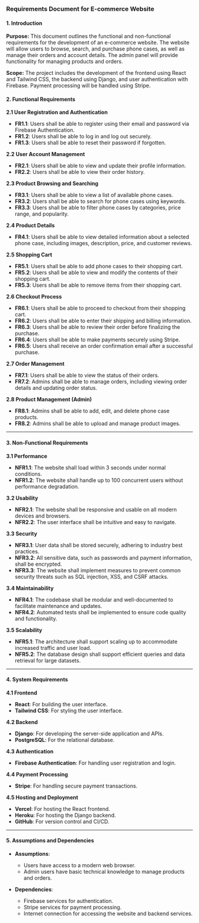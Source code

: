 ### Requirements Document for E-commerce Website

#### **1. Introduction**

**Purpose:**
This document outlines the functional and non-functional requirements for the development of an e-commerce website. The website will allow users to browse, search, and purchase phone cases, as well as manage their orders and account details. The admin panel will provide functionality for managing products and orders.

**Scope:**
The project includes the development of the frontend using React and Tailwind CSS, the backend using Django, and user authentication with Firebase. Payment processing will be handled using Stripe.

#### **2. Functional Requirements**

**2.1 User Registration and Authentication**

- **FR1.1**: Users shall be able to register using their email and password via Firebase Authentication.
- **FR1.2**: Users shall be able to log in and log out securely.
- **FR1.3**: Users shall be able to reset their password if forgotten.

**2.2 User Account Management**

- **FR2.1**: Users shall be able to view and update their profile information.
- **FR2.2**: Users shall be able to view their order history.

**2.3 Product Browsing and Searching**

- **FR3.1**: Users shall be able to view a list of available phone cases.
- **FR3.2**: Users shall be able to search for phone cases using keywords.
- **FR3.3**: Users shall be able to filter phone cases by categories, price range, and popularity.

**2.4 Product Details**

- **FR4.1**: Users shall be able to view detailed information about a selected phone case, including images, description, price, and customer reviews.

**2.5 Shopping Cart**

- **FR5.1**: Users shall be able to add phone cases to their shopping cart.
- **FR5.2**: Users shall be able to view and modify the contents of their shopping cart.
- **FR5.3**: Users shall be able to remove items from their shopping cart.

**2.6 Checkout Process**

- **FR6.1**: Users shall be able to proceed to checkout from their shopping cart.
- **FR6.2**: Users shall be able to enter their shipping and billing information.
- **FR6.3**: Users shall be able to review their order before finalizing the purchase.
- **FR6.4**: Users shall be able to make payments securely using Stripe.
- **FR6.5**: Users shall receive an order confirmation email after a successful purchase.

**2.7 Order Management**

- **FR7.1**: Users shall be able to view the status of their orders.
- **FR7.2**: Admins shall be able to manage orders, including viewing order details and updating order status.

**2.8 Product Management (Admin)**

- **FR8.1**: Admins shall be able to add, edit, and delete phone case products.
- **FR8.2**: Admins shall be able to upload and manage product images.

---

#### **3. Non-Functional Requirements**

**3.1 Performance**

- **NFR1.1**: The website shall load within 3 seconds under normal conditions.
- **NFR1.2**: The website shall handle up to 100 concurrent users without performance degradation.

**3.2 Usability**

- **NFR2.1**: The website shall be responsive and usable on all modern devices and browsers.
- **NFR2.2**: The user interface shall be intuitive and easy to navigate.

**3.3 Security**

- **NFR3.1**: User data shall be stored securely, adhering to industry best practices.
- **NFR3.2**: All sensitive data, such as passwords and payment information, shall be encrypted.
- **NFR3.3**: The website shall implement measures to prevent common security threats such as SQL injection, XSS, and CSRF attacks.

**3.4 Maintainability**

- **NFR4.1**: The codebase shall be modular and well-documented to facilitate maintenance and updates.
- **NFR4.2**: Automated tests shall be implemented to ensure code quality and functionality.

**3.5 Scalability**

- **NFR5.1**: The architecture shall support scaling up to accommodate increased traffic and user load.
- **NFR5.2**: The database design shall support efficient queries and data retrieval for large datasets.

---

#### **4. System Requirements**

**4.1 Frontend**

- **React**: For building the user interface.
- **Tailwind CSS**: For styling the user interface.

**4.2 Backend**

- **Django**: For developing the server-side application and APIs.
- **PostgreSQL**: For the relational database.

**4.3 Authentication**

- **Firebase Authentication**: For handling user registration and login.

**4.4 Payment Processing**

- **Stripe**: For handling secure payment transactions.

**4.5 Hosting and Deployment**

- **Vercel**: For hosting the React frontend.
- **Heroku**: For hosting the Django backend.
- **GitHub**: For version control and CI/CD.

---

#### **5. Assumptions and Dependencies**

- **Assumptions**:
  - Users have access to a modern web browser.
  - Admin users have basic technical knowledge to manage products and orders.

- **Dependencies**:
  - Firebase services for authentication.
  - Stripe services for payment processing.
  - Internet connection for accessing the website and backend services.
